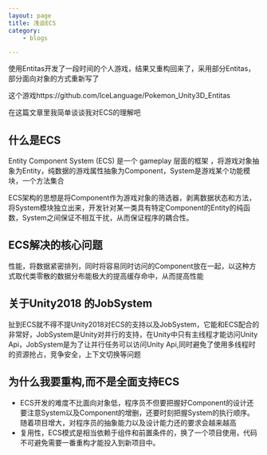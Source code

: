 ```yaml
---
layout: page
title: 浅谈ECS
category: 
    - blogs

---
```




使用Entitas开发了一段时间的个人游戏，结果又重构回来了，采用部分Entitas，部分面向对象的方式重新写了

这个游戏https://github.com/IceLanguage/Pokemon_Unity3D_Entitas

在这篇文章里我简单谈谈我对ECS的理解吧



## 什么是ECS

Entity Component System (ECS) 是一个 gameplay 层面的框架 ，将游戏对象抽象为Entity，纯数据的游戏属性抽象为Component，System是游戏某个功能模块，一个方法集合

ECS架构的思想是将Component作为游戏对象的筛选器，剥离数据状态和方法，将System模块独立出来，开发针对某一类具有特定Component的Entity的纯函数，System之间保证不相互干扰，从而保证程序的耦合性。



## ECS解决的核心问题

性能，将数据紧密排列，同时将容易同时访问的Component放在一起，以这种方式取代类零散的数据分布能极大的提高缓存命中，从而提高性能



## 关于Unity2018 的JobSystem

扯到ECS就不得不提Unity2018对ECS的支持以及JobSystem，它能和ECS配合的非常好，JobSystem是Unity对并行的支持，在Unity中只有主线程才能访问Unity Api，JobSystem是为了让并行任务可以访问Unity Api,同时避免了使用多线程时的资源抢占，竞争安全，上下文切换等问题



## 为什么我要重构,而不是全面支持ECS

- ECS开发的难度不比面向对象低，程序员不但要把握好Component的设计还要注意System以及Component的增删，还要时刻把握System的执行顺序。随着项目增大，对程序员的抽象能力以及设计能力还的要求会越来越高
- 复用性，ECS模式是相当依赖于组件和前置条件的，换了一个项目使用，代码不可避免需要一番重构才能投入到新项目中。
